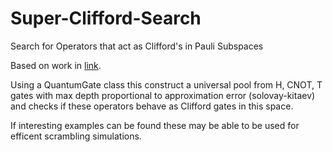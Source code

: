 # Super-Clifford-Search
Search for Operators that act as Clifford's in Pauli Subspaces

Based on work in [link](https://journals.aps.org/prl/abstract/10.1103/PhysRevLett.125.030502).

Using a QuantumGate class this construct a universal pool from H, CNOT, T gates with max depth proportional to approximation error (solovay-kitaev) and checks if these operators behave as Clifford gates in this space.

If interesting examples can be found these may be able to be used for efficent scrambling simulations. 
